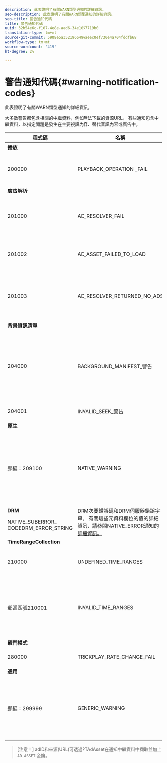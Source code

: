 ```yaml
---
description: 此表證明了有關WARN類型通知的詳細資訊。
seo-description: 此表證明了有關WARN類型通知的詳細資訊。
seo-title: 警告通知代碼
title: 警告通知代碼
uuid: 32b54e6c-f107-4e8e-aad6-34e1057719b0
translation-type: tm+mt
source-git-commit: 5908e5a3521966496aeec0ef730e4a704fddfb68
workflow-type: tm+mt
source-wordcount: '419'
ht-degree: 2%

---
```



# 警告通知代碼{#warning-notification-codes}

此表證明了有關WARN類型通知的詳細資訊。

<!--<a id="section_F25366B6703040E3ADA993C113618F01"></a>-->

大多數警告都包含相關的中繼資料，例如無法下載的資源URL。 有些通知包含中繼資料，以指定問題是發生在主要視訊內容、替代音訊內容或廣告中。

<table frame="all" colsep="1" rowsep="1" id="table_C24772DF203B4DB2ACE6B475698C4C58"> 
 <thead> 
  <tr rowsep="1"> 
   <th colname="1" class="entry"> 程式碼 </th> 
   <th colname="2" class="entry"> 名稱 </th> 
   <th colname="3" class="entry"> InnerNotification </th> 
   <th colname="4" class="entry"> 中繼資料索引鍵 </th> 
   <th colname="5" class="entry"> 注釋 </th> 
  </tr> 
 </thead>
 <tbody> 
  <tr rowsep="1"> 
   <td colname="1"><b>播放</b> </td> 
   <td colname="2"> </td> 
   <td colname="3"> </td> 
   <td colname="4"> </td> 
   <td colname="5"> </td> 
  </tr> 
  <tr rowsep="1"> 
   <td colname="1"><span class="codeph"> 200000  </span> </td> 
   <td colname="2"><span class="codeph"> PLAYBACK_OPERATION _FAIL  </span> </td> 
   <td colname="3"><span class="codeph"> AUDIO_TRACK_ERROR  </span><span class="codeph"> SEEK_ERROR  </span> </td> 
   <td colname="4"><span class="codeph"> 說明  </span> </td> 
   <td colname="5"> <p>播放相關操作失敗，但可能會繼續播放。 </p> </td> 
  </tr> 
  <tr rowsep="1"> 
   <td colname="1"><b>廣告解析</b> </td> 
   <td colname="2"> </td> 
   <td colname="3"> </td> 
   <td colname="4"> </td> 
   <td colname="5"> </td> 
  </tr> 
  <tr rowsep="1"> 
   <td colname="1"><span class="codeph"> 201000  </span> </td> 
   <td colname="2"><span class="codeph"> AD_RESOLVER_FAIL  </span> </td> 
   <td colname="3"><span class="codeph"> AD_RESOLVE_FAIL  </span><span class="codeph"> RESOURCE_PLACEMENT_失敗 </span><span class="codeph"> AD_RESOLVER_METADATA_INVALID  </span> </td> 
   <td colname="4"> <p>無 </p> </td> 
   <td colname="5"> <p>廣告解析程式無法解析／插入廣告內容。 可繼續播放。 </p> </td> 
  </tr> 
  <tr rowsep="1"> 
   <td colname="1"><span class="codeph"> 201002</span> </td> 
   <td colname="2"><span class="codeph"> AD_ASSET_FAILED_TO_LOAD</span> </td> 
   <td colname="3"> <p>無 </p> </td> 
   <td colname="4"><span class="codeph"> AD_ASSET, INTERNAL_ERROR</span> </td> 
   <td colname="5"> <p>嘗試載入廣告創意素材時發生錯誤。 </p> </td> 
  </tr> 
  <tr rowsep="1"> 
   <td colname="1"><span class="codeph"> 201003</span> </td> 
   <td colname="2"><span class="codeph"> AD_RESOLVER_RETURNED_NO_ADS</span> </td> 
   <td colname="3"> <p>無 </p> </td> 
   <td colname="4"><span class="codeph"> INTERNAL_ERROR, AD_ID，說明</span> </td> 
   <td colname="5"> <p>廣告解析失敗，因為VAST URL無效，或VAST包裝函式未傳回任何廣告。 </p> </td> 
  </tr> 
  <tr rowsep="1"> 
   <td colname="1"><b>背景資訊清單</b> </td> 
   <td colname="2"> </td> 
   <td colname="3"> </td> 
   <td colname="4"> </td> 
   <td colname="5"> </td> 
  </tr> 
  <tr rowsep="1"> 
   <td colname="1"><span class="codeph"> 204000  </span> </td> 
   <td colname="2"><span class="codeph"> BACKGROUND_MANIFEST_警告</span> </td> 
   <td colname="3"> <p>無 </p> </td> 
   <td colname="4"><span class="codeph"> BACKGROUND_MANIFEST_WARNING_</span> <span class="codeph"> ERRORBACKGROUND_MANIFEST_WARNING_</span> <span class="codeph"> NAMEDESCRIPTION</span> </td> 
   <td colname="5"> <p> 背景資訊清單下載時發生錯誤。 更新背景資訊清單時，會以TVSDK警告的形式傳送任何問題，且不會造成播放停止。 </p> </td> 
  </tr> 
  <tr rowsep="1"> 
   <td colname="1"><span class="codeph"> 204001  </span> </td> 
   <td colname="2"><span class="codeph"> INVALID_SEEK_警告</span> </td> 
   <td colname="3"> <p>無 </p> </td> 
   <td colname="4"><span class="codeph"> 說明</span> </td> 
   <td colname="5"> <p> </p> </td> 
  </tr> 
  <tr rowsep="1"> 
   <td colname="1"><b>原生</b> </td> 
   <td colname="2"> </td> 
   <td colname="3"> </td> 
   <td colname="4"> </td> 
   <td colname="5"> </td> 
  </tr> 
  <tr rowsep="1"> 
   <td colname="1" morerows="1"><span class="codeph"> 郵編：209100  </span> </td> 
   <td colname="2" morerows="1"><span class="codeph"> NATIVE_WARNING  </span> </td> 
   <td colname="3" morerows="1"> <p>無 </p> </td> 
   <td colname="4"><b>AVE</b> <p><span class="codeph"> NATIVE_ERROR_CODE  </span><span class="codeph"> NATIVE_ERROR_NAME說 </span><span class="codeph"> 明  </span> </p> </td> 
   <td colname="5"> <p>低級AVE庫發出錯誤。 </p> <p>有關這些元資料欄位的值的詳細資訊，請參閱NATIVE_ERROR通知</a>的<a href="../../../tvsdk-1.4-for-android/android-1.4-tvsdk-notification/notification-codes/native-error-summary/android-1.4-native-error-summary.md" format="html" scope="external">詳細資訊。 </a></p> </td> 
  </tr> 
  <tr rowsep="1"> 
   <td colname="4"><b>DRM</b> <p><span class="codeph"> NATIVE_SUBERROR_</span> <span class="codeph"> CODEDRM_ERROR_STRING</span> </p> </td> 
   <td colname="5"> DRM次要錯誤碼和DRM伺服器錯誤字串。 有關這些元資料欄位的值的詳細資訊，請參閱NATIVE_ERROR通知</a>的<a href="../../../tvsdk-1.4-for-android/android-1.4-tvsdk-notification/notification-codes/native-error-summary/android-1.4-native-error-summary.md" format="html" scope="external">詳細資訊。</a></td> 
  </tr> 
  <tr rowsep="1"> 
   <td colname="1"><b>TimeRangeCollection</b> </td> 
   <td colname="2"> </td> 
   <td colname="3"> </td> 
   <td colname="4"> </td> 
   <td colname="5"> </td> 
  </tr> 
  <tr rowsep="1"> 
   <td colname="1"><span class="codeph"> 210000  </span> </td> 
   <td colname="2"><span class="codeph"> UNDEFINED_TIME_RANGES  </span> </td> 
   <td colname="3"> <p>無 </p> </td> 
   <td colname="4"> 無 </td> 
   <td colname="5"> 廣告信令模式被定義為自訂範圍，但沒有定義任何範圍。 </td> 
  </tr> 
  <tr rowsep="1"> 
   <td colname="1"><span class="codeph"> 郵遞區號210001  </span> </td> 
   <td colname="2"><span class="codeph"> INVALID_TIME_RANGES  </span> </td> 
   <td colname="3"> <p>無 </p> </td> 
   <td colname="4"><span class="codeph"> 說明  </span> </td> 
   <td colname="5"> <p> 一個或多個時間範圍無效，將被忽略或修改。 </p> <p> DESCRIPTION是包含無效範圍說明的字串。 </p> </td> 
  </tr> 
  <tr rowsep="1"> 
   <td colname="1"><b>竅門模式</b> </td> 
   <td colname="2"> </td> 
   <td colname="3"> </td> 
   <td colname="4"> </td> 
   <td colname="5"> </td> 
  </tr> 
  <tr rowsep="1"> 
   <td colname="1"><span class="codeph"> 280000  </span> </td> 
   <td colname="2"><span class="codeph"> TRICKPLAY_RATE_CHANGE_FAIL</span> </td> 
   <td colname="3"> <p>無 </p> </td> 
   <td colname="4"><span class="codeph"> 說明</span> </td> 
   <td colname="5"> <p> 費率更改失敗。 </p> </td> 
  </tr> 
  <tr rowsep="1"> 
   <td colname="1"><b>通用</b> </td> 
   <td colname="2"> </td> 
   <td colname="3"> </td> 
   <td colname="4"> </td> 
   <td colname="5"> </td> 
  </tr> 
  <tr rowsep="0"> 
   <td colname="1"><span class="codeph"> 郵編：299999  </span> </td> 
   <td colname="2"><span class="codeph"> GENERIC_WARNING  </span> </td> 
   <td colname="3"> <p>無 </p> </td> 
   <td colname="4"> <p>無 </p> </td> 
   <td colname="5"> <p>標籤一般警告事件。 並非由TVSDK實際核發。 它只是警告事件對應數值代碼範圍結尾的標籤。 </p> </td> 
  </tr> 
 </tbody> 
</table>

>[注意！] adID和來源(URL)可透過PTAdAsset在通知中繼資料中擷取並加上 `AD_ASSET` 金鑰。
